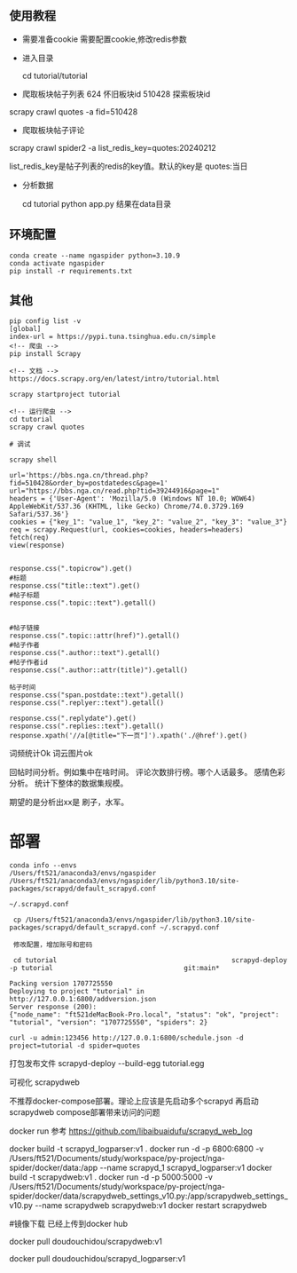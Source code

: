 
## 使用教程
- 需要准备cookie
  需要配置cookie,修改redis参数

- 进入目录
  
  cd tutorial/tutorial

- 爬取板块帖子列表   624 怀旧板块id  510428 探索板块id

scrapy crawl quotes -a fid=510428

- 爬取板块帖子评论

scrapy crawl spider2 -a list_redis_key=quotes:20240212

list_redis_key是帖子列表的redis的key值。默认的key是 quotes:当日

- 分析数据

    cd tutorial
    python app.py
    结果在data目录




## 环境配置
```
conda create --name ngaspider python=3.10.9
conda activate ngaspider 
pip install -r requirements.txt
```

## 其他

```
pip config list -v  
[global]
index-url = https://pypi.tuna.tsinghua.edu.cn/simple
<!-- 爬虫 -->
pip install Scrapy

<!-- 文档 -->
https://docs.scrapy.org/en/latest/intro/tutorial.html

scrapy startproject tutorial

<!-- 运行爬虫 -->
cd tutorial
scrapy crawl quotes

# 调试

scrapy shell

url='https://bbs.nga.cn/thread.php?fid=510428&order_by=postdatedesc&page=1'
url="https://bbs.nga.cn/read.php?tid=39244916&page=1"
headers = {'User-Agent': 'Mozilla/5.0 (Windows NT 10.0; WOW64) AppleWebKit/537.36 (KHTML, like Gecko) Chrome/74.0.3729.169 Safari/537.36'}
cookies = {"key_1": "value_1", "key_2": "value_2", "key_3": "value_3"}
req = scrapy.Request(url, cookies=cookies, headers=headers)
fetch(req)
view(response)


response.css(".topicrow").get()
#标题
response.css("title::text").get()
#帖子标题
response.css(".topic::text").getall()


#帖子链接
response.css(".topic::attr(href)").getall()
#帖子作者
response.css(".author::text").getall()
#帖子作者id
response.css(".author::attr(title)").getall()

帖子时间
response.css("span.postdate::text").getall()
response.css(".replyer::text").getall()

response.css(".replydate").get()
response.css(".replies::text").getall()
response.xpath('//a[@title="下一页"]').xpath('./@href').get()
```
词频统计Ok
词云图片ok

回帖时间分析。例如集中在啥时间。
评论次数排行榜。哪个人话最多。
感情色彩分析。
统计下整体的数据集规模。


期望的是分析出xx是 刷子，水军。

# 部署
```
conda info --envs
/Users/ft521/anaconda3/envs/ngaspider
/Users/ft521/anaconda3/envs/ngaspider/lib/python3.10/site-packages/scrapyd/default_scrapyd.conf

~/.scrapyd.conf

 cp /Users/ft521/anaconda3/envs/ngaspider/lib/python3.10/site-packages/scrapyd/default_scrapyd.conf ~/.scrapyd.conf

 修改配置，增加账号和密码

 cd tutorial                                            scrapyd-deploy -p tutorial                                 git:main*

Packing version 1707725550
Deploying to project "tutorial" in http://127.0.0.1:6800/addversion.json
Server response (200):
{"node_name": "ft521deMacBook-Pro.local", "status": "ok", "project": "tutorial", "version": "1707725550", "spiders": 2}

curl -u admin:123456 http://127.0.0.1:6800/schedule.json -d project=tutorial -d spider=quotes
```
打包发布文件
scrapyd-deploy --build-egg tutorial.egg

可视化
scrapydweb

不推荐docker-compose部署。理论上应该是先启动多个scrapyd 再启动scrapydweb 
compose部署带来访问的问题

docker run 参考
https://github.com/libaibuaidufu/scrapyd_web_log

docker build -t scrapyd_logparser:v1 .
docker run -d -p 6800:6800 -v /Users/ft521/Documents/study/workspace/py-project/nga-spider/docker/data:/app --name scrapyd_1 scrapyd_logparser:v1
docker build -t scrapydweb:v1 .
docker run -d -p 5000:5000 -v /Users/ft521/Documents/study/workspace/py-project/nga-spider/docker/data/scrapydweb_settings_v10.py:/app/scrapydweb_settings_v10.py --name scrapydweb scrapydweb:v1
docker restart scrapydweb

#镜像下载
已经上传到docker hub

docker pull doudouchidou/scrapydweb:v1

docker pull doudouchidou/scrapyd_logparser:v1















